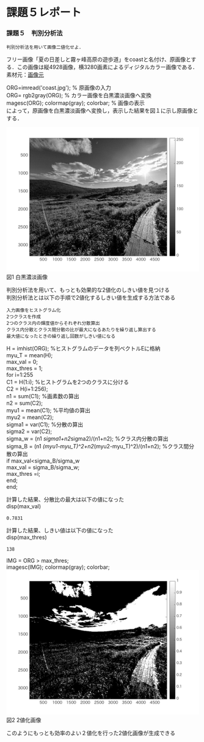 

# 課題５レポート
### 課題５　判別分析法
    判別分析法を用いて画像二値化せよ．

フリー画像「夏の日差しと霧ヶ峰高原の遊歩道」をcoastと名付け、原画像とする．この画像は縦4928画像，横3280画素によるディジタルカラー画像である．
素材元：[画像元](https://www.pakutaso.com/20180713199post-16829.html,"画像元")

ORG=imread('coast.jpg'); % 原画像の入力  
ORG= rgb2gray(ORG); % カラー画像を白黒濃淡画像へ変換  
magesc(ORG); colormap(gray); colorbar; % 画像の表示  
によって，原画像を白黒濃淡画像へ変換し，表示した結果を図１に示し原画像とする．  

![原画像](https://github.com/masassy38062/lecture_image_processing/blob/master/image/5-1.jpg?raw=true)  
図1 白黒濃淡画像

判別分析法を用いて、もっとも効果的な2値化のしきい値を見つける  
判別分析法とは以下の手順で2値化するしきい値を生成する方法である  

    入力画像をヒストグラム化  
    2つクラスを作成  
    2つのクラス内の輝度値からそれぞれ分散算出  
    クラス内分散とクラス間分散の比が最大になるあたりを繰り返し算出する
    最大値になったときの繰り返し回数がしきい値になる

H = imhist(ORG); %ヒストグラムのデータを列ベクトルEに格納  
myu_T = mean(H);  
max_val = 0;  
max_thres = 1;  
for i=1:255  
C1 = H(1:i); %ヒストグラムを2つのクラスに分ける  
C2 = H(i+1:256);  
n1 = sum(C1); %画素数の算出  
n2 = sum(C2);  
myu1 = mean(C1); %平均値の算出  
myu2 = mean(C2);  
sigma1 = var(C1); %分散の算出  
sigma2 = var(C2);  
sigma_w = (n1 *sigma1+n2*sigma2)/(n1+n2); %クラス内分散の算出  
sigma_B = (n1 *(myu1-myu_T)^2+n2*(myu2-myu_T)^2)/(n1+n2); %クラス間分散の算出  
if max_val<sigma_B/sigma_w  
max_val = sigma_B/sigma_w;  
max_thres =i;  
end;  
end;  

計算した結果、分散比の最大は以下の値になった  
disp(max_val)  

    0.7831

計算した結果、しきい値は以下の値になった  
disp(max_thres)  
    
    138

IMG = ORG > max_thres;  
imagesc(IMG); colormap(gray); colorbar;  
![原画像](https://github.com/masassy38062/lecture_image_processing/blob/master/image/5-2.jpg?raw=true)  
図2 2値化画像

このようにもっとも効率のよい２値化を行った2値化画像が生成できる
